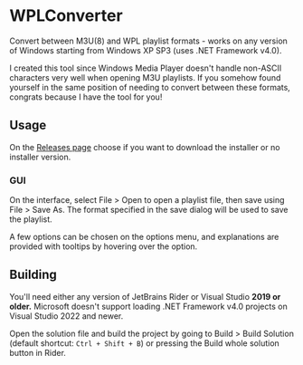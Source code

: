 # WPLConverter

Convert between M3U(8) and WPL playlist formats - works on any version of Windows starting from Windows XP SP3 (uses .NET Framework v4.0).

I created this tool since Windows Media Player doesn't handle non-ASCII characters very well when opening M3U playlists. If you somehow found yourself in the same position of needing to convert between these formats, congrats because I have the tool for you!

## Usage

On the [Releases page](https://github.com/androidWG/WPLConverter/releases/latest) choose if you want to download the installer or no installer version.


### GUI
On the interface, select File > Open to open a playlist file, then save using File > Save As. The format specified in the save dialog will be used to save the playlist.

A few options can be chosen on the options menu, and explanations are provided with tooltips by hovering over the option.

## Building

You'll need either any version of JetBrains Rider or Visual Studio **2019 or older.** Microsoft doesn't support loading .NET Framework v4.0 projects on Visual Studio 2022 and newer.

Open the solution file and build the project by going to Build > Build Solution (default shortcut: `Ctrl + Shift + B`) or pressing the Build whole solution button in Rider.